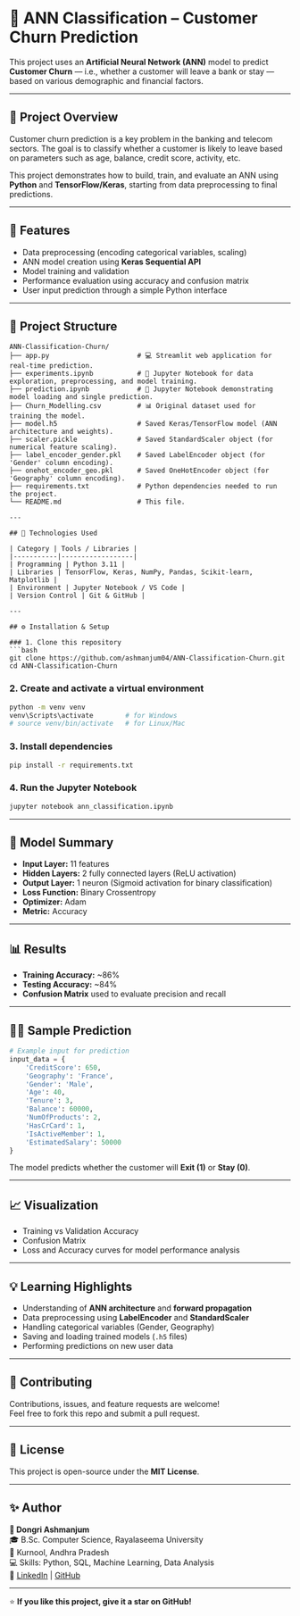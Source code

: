 # 🧠 ANN Classification – Customer Churn Prediction

This project uses an **Artificial Neural Network (ANN)** model to predict **Customer Churn** — i.e., whether a customer will leave a bank or stay — based on various demographic and financial factors.

---

## 📘 Project Overview

Customer churn prediction is a key problem in the banking and telecom sectors. The goal is to classify whether a customer is likely to leave based on parameters such as age, balance, credit score, activity, etc.

This project demonstrates how to build, train, and evaluate an ANN using **Python** and **TensorFlow/Keras**, starting from data preprocessing to final predictions.

---

## 🧩 Features

- Data preprocessing (encoding categorical variables, scaling)
- ANN model creation using **Keras Sequential API**
- Model training and validation
- Performance evaluation using accuracy and confusion matrix
- User input prediction through a simple Python interface

---

## 📂 Project Structure

```
ANN-Classification-Churn/
├── app.py                      # 💻 Streamlit web application for real-time prediction.
├── experiments.ipynb           # 🧪 Jupyter Notebook for data exploration, preprocessing, and model training.
├── prediction.ipynb            # 📝 Jupyter Notebook demonstrating model loading and single prediction.
├── Churn_Modelling.csv         # 📊 Original dataset used for training the model.
├── model.h5                    # Saved Keras/TensorFlow model (ANN architecture and weights).
├── scaler.pickle               # Saved StandardScaler object (for numerical feature scaling).
├── label_encoder_gender.pkl    # Saved LabelEncoder object (for 'Gender' column encoding).
├── onehot_encoder_geo.pkl      # Saved OneHotEncoder object (for 'Geography' column encoding).
├── requirements.txt            # Python dependencies needed to run the project.
└── README.md                   # This file.

---

## 🧠 Technologies Used

| Category | Tools / Libraries |
|-----------|------------------|
| Programming | Python 3.11 |
| Libraries | TensorFlow, Keras, NumPy, Pandas, Scikit-learn, Matplotlib |
| Environment | Jupyter Notebook / VS Code |
| Version Control | Git & GitHub |

---

## ⚙️ Installation & Setup

### 1. Clone this repository
```bash
git clone https://github.com/ashmanjum04/ANN-Classification-Churn.git
cd ANN-Classification-Churn
```

### 2. Create and activate a virtual environment
```bash
python -m venv venv
venv\Scripts\activate        # for Windows
# source venv/bin/activate   # for Linux/Mac
```

### 3. Install dependencies
```bash
pip install -r requirements.txt
```

### 4. Run the Jupyter Notebook
```bash
jupyter notebook ann_classification.ipynb
```

---

## 🧬 Model Summary

- **Input Layer:** 11 features  
- **Hidden Layers:** 2 fully connected layers (ReLU activation)  
- **Output Layer:** 1 neuron (Sigmoid activation for binary classification)  
- **Loss Function:** Binary Crossentropy  
- **Optimizer:** Adam  
- **Metric:** Accuracy  

---

## 📊 Results

- **Training Accuracy:** ~86%
- **Testing Accuracy:** ~84%
- **Confusion Matrix** used to evaluate precision and recall

---

## 🧑‍💻 Sample Prediction

```python
# Example input for prediction
input_data = {
    'CreditScore': 650,
    'Geography': 'France',
    'Gender': 'Male',
    'Age': 40,
    'Tenure': 3,
    'Balance': 60000,
    'NumOfProducts': 2,
    'HasCrCard': 1,
    'IsActiveMember': 1,
    'EstimatedSalary': 50000
}
```

The model predicts whether the customer will **Exit (1)** or **Stay (0)**.

---

## 📈 Visualization

- Training vs Validation Accuracy
- Confusion Matrix
- Loss and Accuracy curves for model performance analysis

---

## 💡 Learning Highlights

- Understanding of **ANN architecture** and **forward propagation**
- Data preprocessing using **LabelEncoder** and **StandardScaler**
- Handling categorical variables (Gender, Geography)
- Saving and loading trained models (`.h5` files)
- Performing predictions on new user data

---

## 🤝 Contributing

Contributions, issues, and feature requests are welcome!  
Feel free to fork this repo and submit a pull request.

---

## 🧾 License

This project is open-source under the **MIT License**.

---

## ✨ Author

**👤 Dongri Ashmanjum**  
🎓 B.Sc. Computer Science, Rayalaseema University  
📍 Kurnool, Andhra Pradesh  
💻 Skills: Python, SQL, Machine Learning, Data Analysis  
🔗 [LinkedIn](www.linkedin.com/in/dongri-ashmanjum-92b327355) | [GitHub](https://github.com/ashmanjum04)

---

⭐ **If you like this project, give it a star on GitHub!**
